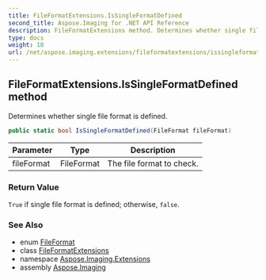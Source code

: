 ```yaml
---
title: FileFormatExtensions.IsSingleFormatDefined
second_title: Aspose.Imaging for .NET API Reference
description: FileFormatExtensions method. Determines whether single file format is defined
type: docs
weight: 10
url: /net/aspose.imaging.extensions/fileformatextensions/issingleformatdefined/
---
```

## FileFormatExtensions.IsSingleFormatDefined method

Determines whether single file format is defined.

```csharp
public static bool IsSingleFormatDefined(FileFormat fileFormat)
```

| Parameter | Type | Description |
| --- | --- | --- |
| fileFormat | FileFormat | The file format to check. |

### Return Value

`True` if single file format is defined; otherwise, `false`.

### See Also

* enum [FileFormat](../../../aspose.imaging/fileformat/)
* class [FileFormatExtensions](../)
* namespace [Aspose.Imaging.Extensions](../../fileformatextensions/)
* assembly [Aspose.Imaging](../../../)


